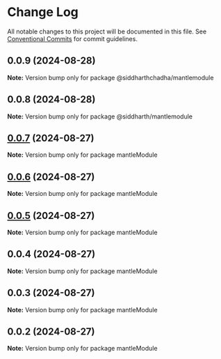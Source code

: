 # Change Log

All notable changes to this project will be documented in this file.
See [Conventional Commits](https://conventionalcommits.org) for commit guidelines.

## 0.0.9 (2024-08-28)

**Note:** Version bump only for package @siddharthchadha/mantlemodule

## 0.0.8 (2024-08-28)

**Note:** Version bump only for package @siddharth/mantlemodule

## [0.0.7](https://github.com/Sid-AssetMantle/mantleModule/compare/mantleModule@0.0.6...mantleModule@0.0.7) (2024-08-27)

**Note:** Version bump only for package mantleModule

## [0.0.6](https://github.com/Sid-AssetMantle/mantleModule/compare/mantleModule@0.0.5...mantleModule@0.0.6) (2024-08-27)

**Note:** Version bump only for package mantleModule

## [0.0.5](https://github.com/Sid-AssetMantle/mantleModule/compare/mantleModule@0.0.4...mantleModule@0.0.5) (2024-08-27)

**Note:** Version bump only for package mantleModule

## 0.0.4 (2024-08-27)

**Note:** Version bump only for package mantleModule

## 0.0.3 (2024-08-27)

**Note:** Version bump only for package mantleModule

## 0.0.2 (2024-08-27)

**Note:** Version bump only for package mantleModule
